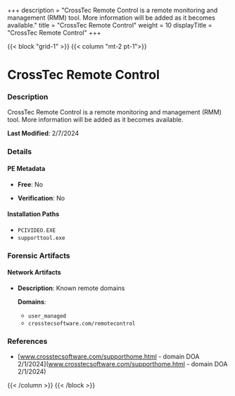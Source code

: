 +++
description = "CrossTec Remote Control is a remote monitoring and management (RMM) tool. More information will be added as it becomes available."
title = "CrossTec Remote Control"
weight = 10
displayTitle = "CrossTec Remote Control"
+++


{{< block "grid-1" >}}
{{< column "mt-2 pt-1">}}

# CrossTec Remote Control


### Description

CrossTec Remote Control is a remote monitoring and management (RMM) tool. More information will be added as it becomes available.



**Last Modified**: 2/7/2024

### Details


#### PE Metadata


- **Free**: No

- **Verification**: No




#### Installation Paths
- `PCIVIDEO.EXE`
- `supporttool.exe`

### Forensic Artifacts




#### Network Artifacts

- **Description**: Known remote domains

  **Domains**:
    - `user_managed`
    - `crosstecsoftware.com/remotecontrol`





### References
- [www.crosstecsoftware.com/supporthome.html - domain DOA 2/1/2024](www.crosstecsoftware.com/supporthome.html - domain DOA 2/1/2024)



{{< /column >}}
{{< /block >}}
